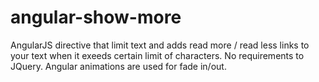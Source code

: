 # angular-show-more
AngularJS directive that limit text and adds read more / read less links to your text when it exeeds certain limit of characters. No requirements to JQuery. Angular animations are used for fade in/out.
